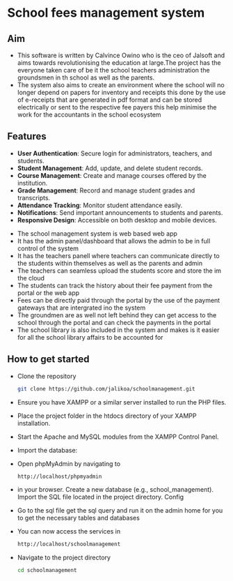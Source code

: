 # School fees management system

## Aim
- This software is written by Calvince Owino who is the ceo of Jalsoft and aims towards revolutionising the education at large.The project has the everyone taken care of be it the school teachers administration the groundsmen in th school as well as the parents.
- The system also aims to create an environment where the school will no longer depend on papers for inventory and receipts this done by the use of e-receipts that are generated in pdf format and can be stored electrically or sent to the respective fee payers this help minimise the work for the accountants in the school ecosystem 
## Features

- **User Authentication**: Secure login for administrators, teachers, and students.
- **Student Management**: Add, update, and delete student records.
- **Course Management**: Create and manage courses offered by the institution.
- **Grade Management**: Record and manage student grades and transcripts.
- **Attendance Tracking**: Monitor student attendance easily.
- **Notifications**: Send important announcements to students and parents.
- **Responsive Design**: Accessible on both desktop and mobile devices.

* The school management system is web based web app
* It has the admin panel/dashboard that allows the admin to be in full control of the system
* It has the teachers panell where teachers can communicate directly to the students within themselves as well as the parents and admin
* The teachers can seamless upload the students score and store the im the cloud
* The students can track the history about their fee payment from the portal or the web app
* Fees can be directly paid through the portal by the use of the payment gateways that are intergrated ino the system
* The groundmen are as well not left behind they can get access to the school through the portal and can check the payments in the portal
* The school library is also included in the system and makes is it easier for all the school library affairs to be accounted for

## How to get started

* Clone the repository
     ```bash
  git clone https://github.com/jalikoa/schoolmanagement.git

* Ensure you have XAMPP or a similar server installed to run the PHP files.

* Place the project folder in the htdocs directory of your XAMPP installation.

* Start the Apache and MySQL modules from the XAMPP Control Panel.

* Import the database:

* Open phpMyAdmin by navigating to
    ```bash
    http://localhost/phpmyadmin
*   in your browser.
Create a new database (e.g., school_management).
Import the SQL file located in the project directory.
Config
* Go to the sql file get the sql query and run it on the admin home for you to get the necessary tables and databases
* You can now access the services in
    ```bash
    http://localhost/schoolmanagement
* Navigate to the project directory 
    ```bash
    cd schoolmanagement
